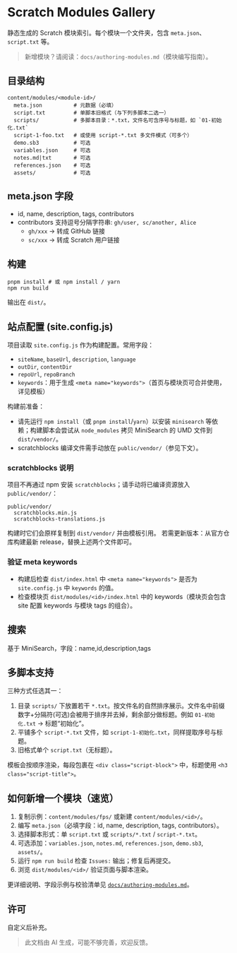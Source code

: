 # Scratch Modules Gallery

静态生成的 Scratch 模块索引。每个模块一个文件夹，包含 `meta.json`、`script.txt` 等。

> 新增模块？请阅读：`docs/authoring-modules.md`（模块编写指南）。

## 目录结构
```
content/modules/<module-id>/
  meta.json          # 元数据（必填）
  script.txt         # 单脚本旧格式（与下列多脚本二选一）
  scripts/           # 多脚本目录：*.txt，文件名可含序号与标题，如 `01-初始化.txt`
  script-1-foo.txt   # 或使用 script-*.txt 多文件模式（可多个）
  demo.sb3           # 可选
  variables.json     # 可选
  notes.md|txt       # 可选
  references.json    # 可选
  assets/            # 可选
```

## meta.json 字段
- id, name, description, tags, contributors
- contributors 支持逗号分隔字符串: `gh/user, sc/another, Alice`
  - `gh/xxx` -> 转成 GitHub 链接
  - `sc/xxx` -> 转成 Scratch 用户链接

## 构建
```
pnpm install # 或 npm install / yarn
npm run build
```
输出在 `dist/`。

## 站点配置 (site.config.js)
项目读取 `site.config.js` 作为构建配置。常用字段：
- `siteName`, `baseUrl`, `description`, `language`
- `outDir`, `contentDir`
- `repoUrl`, `repoBranch`
- `keywords`：用于生成 `<meta name="keywords">`（首页与模块页可合并使用，详见模板）

构建前准备：
- 请先运行 `npm install`（或 `pnpm install`/`yarn`）以安装 `minisearch` 等依赖；构建脚本会尝试从 `node_modules` 拷贝 MiniSearch 的 UMD 文件到 `dist/vendor/`。
- scratchblocks 编译文件需手动放在 `public/vendor/`（参见下文）。

### scratchblocks 说明
项目不再通过 npm 安装 `scratchblocks`；请手动将已编译资源放入 `public/vendor/`：
```
public/vendor/
  scratchblocks.min.js
  scratchblocks-translations.js
```
构建时它们会原样复制到 `dist/vendor/` 并由模板引用。
若需更新版本：从官方仓库构建最新 release，替换上述两个文件即可。

### 验证 meta keywords
- 构建后检查 `dist/index.html` 中 `<meta name="keywords">` 是否为 `site.config.js` 中 `keywords` 的值。
- 检查模块页 `dist/modules/<id>/index.html` 中的 keywords（模块页会包含 site 配置 keywords 与模块 tags 的组合）。

## 搜索
基于 MiniSearch，字段：name,id,description,tags

## 多脚本支持
三种方式任选其一：
1. 目录 `scripts/` 下放置若干 `*.txt`。按文件名的自然排序展示。文件名中前缀数字+分隔符(可选)会被用于排序并去掉，剩余部分做标题。例如 `01-初始化.txt` -> 标题“初始化”。
2. 平铺多个 `script-*.txt` 文件，如 `script-1-初始化.txt`，同样提取序号与标题。
3. 旧格式单个 `script.txt`（无标题）。

模板会按顺序渲染，每段包裹在 `<div class="script-block">` 中，标题使用 `<h3 class="script-title">`。

## 如何新增一个模块（速览）
1. 复制示例：`content/modules/fps/` 或新建 `content/modules/<id>/`。
2. 编写 `meta.json`（必填字段：id, name, description, tags, contributors）。
3. 选择脚本形式：单 `script.txt` 或 `scripts/*.txt` / `script-*.txt`。
4. 可选添加：`variables.json`, `notes.md`, `references.json`, `demo.sb3`, `assets/`。
5. 运行 `npm run build` 检查 `Issues:` 输出；修复后再提交。
6. 浏览 `dist/modules/<id>/` 验证页面与脚本渲染。

更详细说明、字段示例与校验清单见 [`docs/authoring-modules.md`](docs/authoring-modules.md)。

## 许可
自定义后补充。

> 此文档由 AI 生成，可能不够完善，欢迎反馈。
